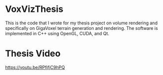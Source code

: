 # VoxVizThesis
This is the code that I wrote for my thesis project on volume rendering and specifically on GigaVoxel terrain generation and rendering. The software is implemented in C++ using OpenGL, CUDA, and Qt.

# Thesis Video
https://youtu.be/RPfjfjC9hPQ
